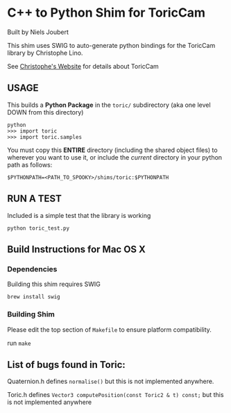 # C++ to Python Shim for ToricCam

Built by Niels Joubert

This shim uses SWIG to auto-generate python bindings for the ToricCam library by Christophe Lino.

See [Christophe's Website](https://sites.google.com/site/christophelino/libraries) for details about ToricCam

## USAGE

This builds a **Python Package** in the ```toric/``` subdirectory (aka one level DOWN from this directory)


	python
	>>> import toric
	>>> import toric.samples

You must copy this **ENTIRE** directory (including the shared object files) to wherever you want to use it, or include the *current* directory in your python path as follows:

	$PYTHONPATH=<PATH_TO_SPOOKY>/shims/toric:$PYTHONPATH

## RUN A TEST

Included is a simple test that the library is working

	python toric_test.py

## Build Instructions for Mac OS X


### Dependencies

Building this shim requires SWIG

	brew install swig

### Building Shim

Please edit the top section of ```Makefile``` to ensure platform compatibility.

run ```make```

## List of bugs found in Toric:

Quaternion.h defines ```normalise()``` but this is not implemented anywhere.

Toric.h defines ```Vector3 computePosition(const Toric2 & t) const;``` but this is not implemented anywhere
